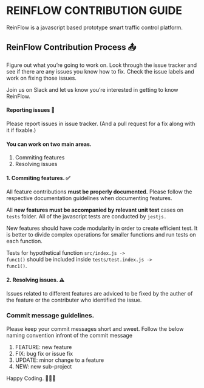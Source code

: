 # REINFLOW CONTRIBUTION GUIDE
ReinFlow is a javascript based prototype smart traffic control platform.

## ReinFlow Contribution Process 📤
Figure out what you’re going to work on. Look through the issue tracker and see if there are any issues you know how to fix. Check the issue labels and work on fixing those issues.

Join us on Slack and let us know you’re interested in getting to know ReinFlow.

#### Reporting issues 💢
Please report issues in issue tracker. (And a pull request for a fix along with it if fixable.)

#### You can work on two main areas.
1. Commiting features
2. Resolving issues

#### 1. Commiting features. ✅
All feature contributions <strong>must be properly documented.</strong> Please follow the respective documentation guidelines when documenting features.

All <strong>new features must be accompanied by relevant unit test</strong> cases on <code>tests</code> folder. All of the javascript tests are conducted by <code>jestjs.</code> 

New features should have code modularity in order to create efficient test. It is better to divide complex operations for smaller functions and run tests on each function.

Tests for hypothetical function <code>src/index.js -> func1()</code> should be included inside <code>tests/test.index.js -> func1()</code>.

#### 2. Resolving issues. ⚠️
Issues related to different features are adviced to be fixed by the auther of the feature or the contributer who identified the issue.

### Commit message guidelines.
Please keep your commit messages short and sweet.
Follow the below naming convention infront of the commit message

1. FEATURE: new feature
1. FIX: bug fix or issue fix
1. UPDATE: minor change to a feature
1. NEW: new sub-project

Happy Coding. 👩‍💻👋